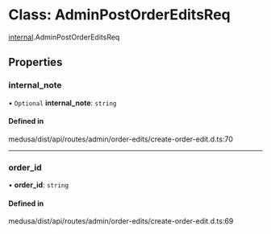 # Class: AdminPostOrderEditsReq

[internal](../modules/internal-13.md).AdminPostOrderEditsReq

## Properties

### internal\_note

• `Optional` **internal\_note**: `string`

#### Defined in

medusa/dist/api/routes/admin/order-edits/create-order-edit.d.ts:70

___

### order\_id

• **order\_id**: `string`

#### Defined in

medusa/dist/api/routes/admin/order-edits/create-order-edit.d.ts:69
